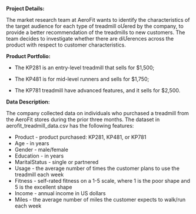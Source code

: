 **Project Details:**

The market research team at AeroFit wants to identify the characteristics of the target audience for each type of treadmill oƯered by the company, to provide a better recommendation of the treadmills to new customers. The team decides to investigate whether there are diƯerences across the product with respect to customer
characteristics.

**Product Portfolio:**
*   The KP281 is an entry-level treadmill that sells for $1,500;

*   The KP481 is for mid-level runners and sells for $1,750;

*   The KP781 treadmill have advanced features, and it sells for $2,500.

**Data Description:**

The company collected data on individuals who purchased a treadmill from the AeroFit stores during the prior three months. The dataset in aerofit_treadmill_data.csv has the following features:

*   Product - product purchased: KP281, KP481, or KP781
*   Age - in years
*   Gender - male/female
*   Education - in years
*   MaritalStatus - single or partnered
*   Usage - the average number of times the customer plans to use the treadmill
each week
*   Fitness - self-rated fitness on a 1-5 scale, where 1 is the poor shape and 5 is the excellent shape
*   Income - annual income in US dollars
*   Miles - the average number of miles the customer expects to walk/run each week

